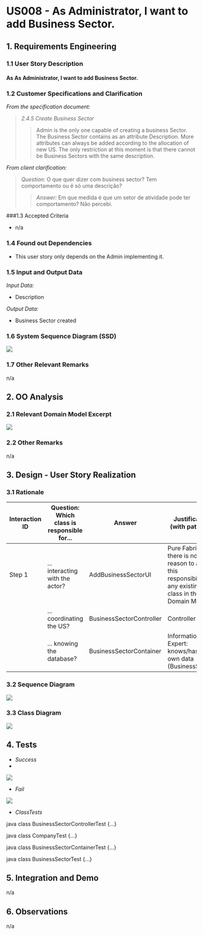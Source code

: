 # US008 - As Administrator, I want to add Business Sector.

## 1. Requirements Engineering

### 1.1 User Story Description

#### As As Administrator, I want to add Business Sector.

### 1.2 Customer Specifications and Clarification

*From the specification document:*

> *2.4.5 Create Business Sector*
>>Admin is the only one capable of creating a business Sector.
The Business Sector contains as an attribute Description.
>>More attributes can always be added according to the allocation of new US.
The only restriction at this moment is that there cannot be Business Sectors with the same description.
> 
*From client clarification:*
>*Question:* O que quer dizer com business sector? Tem comportamento ou é só uma descrição?
>>*Answer:* Em que medida é que um setor de atividade pode ter comportamento? Não percebi.


###1.3 Accepted Criteria

* n/a


### 1.4 Found out Dependencies

* This user story only depends on the Admin implementing it.

### 1.5 Input and Output Data

*Input Data:*
* Description

*Output Data:*
* Business Sector created


### 1.6 System Sequence Diagram (SSD)

![](SSD008_AddBusinessSector.png)

### 1.7 Other Relevant Remarks

n/a

## 2. OO Analysis
### 2.1 Relevant Domain Model Excerpt

![](DomainModelUS008.png)

### 2.2 Other Remarks

n/a

## 3. Design - User Story Realization

### 3.1 Rationale

| Interaction ID | Question: Which class is responsible for... | Answer                   | Justification (with patterns)                                                                                 |
|--------------- |---------------------------------------------|--------------------------|---------------------------------------------------------------------------------------------------------------|
| Step 1         | ... interacting with the actor?             | AddBusinessSectorUI      | Pure Fabrication: there is no reason to assign this responsibility to any existing class in the Domain Model. |
|                | ... coordinating the US?                    | BusinessSectorController | Controller                                                                                                    |
|                | ... knowing the database?                   | BusinessSectorContainer         | Information Expert: knows/has its own data (BusinessSector)                                                   |


### 3.2 Sequence Diagram

![](SD008_AddBusinessSector.png)

### 3.3 Class Diagram

![](CD008_AddBusinessSector.png)

## 4. Tests

* *Success*
* 
![](TestSuccess.png)

* *Fail*

![](TestFail.png)

* *ClassTests*

java
class BusinessSectorControllerTest {...}


java
class CompanyTest {...}


java
class BusinessSectorContainerTest {...}


java
class BusinessSectorTest {...}



## 5. Integration and Demo

n/a

## 6. Observations

n/a 